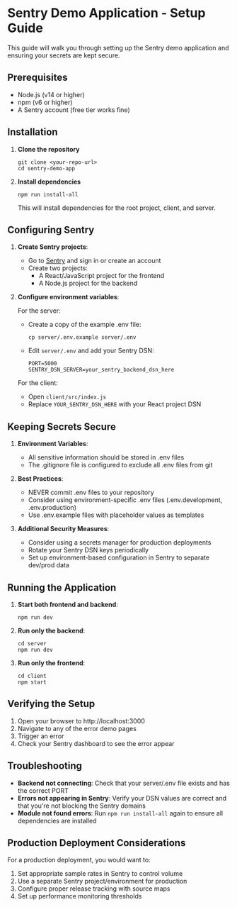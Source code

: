 # Sentry Demo Application - Setup Guide

This guide will walk you through setting up the Sentry demo application and ensuring your secrets are kept secure.

## Prerequisites

- Node.js (v14 or higher)
- npm (v6 or higher)
- A Sentry account (free tier works fine)

## Installation

1. **Clone the repository**
   ```
   git clone <your-repo-url>
   cd sentry-demo-app
   ```

2. **Install dependencies**
   ```
   npm run install-all
   ```
   This will install dependencies for the root project, client, and server.

## Configuring Sentry

1. **Create Sentry projects**:
   - Go to [Sentry](https://sentry.io/) and sign in or create an account
   - Create two projects:
     - A React/JavaScript project for the frontend
     - A Node.js project for the backend

2. **Configure environment variables**:
   
   For the server:
   - Create a copy of the example .env file:
     ```
     cp server/.env.example server/.env
     ```
   - Edit `server/.env` and add your Sentry DSN:
     ```
     PORT=5000
     SENTRY_DSN_SERVER=your_sentry_backend_dsn_here
     ```

   For the client:
   - Open `client/src/index.js`
   - Replace `YOUR_SENTRY_DSN_HERE` with your React project DSN

## Keeping Secrets Secure

1. **Environment Variables**:
   - All sensitive information should be stored in .env files
   - The .gitignore file is configured to exclude all .env files from git

2. **Best Practices**:
   - NEVER commit .env files to your repository
   - Consider using environment-specific .env files (.env.development, .env.production)
   - Use .env.example files with placeholder values as templates

3. **Additional Security Measures**:
   - Consider using a secrets manager for production deployments
   - Rotate your Sentry DSN keys periodically
   - Set up environment-based configuration in Sentry to separate dev/prod data

## Running the Application

1. **Start both frontend and backend**:
   ```
   npm run dev
   ```

2. **Run only the backend**:
   ```
   cd server
   npm run dev
   ```

3. **Run only the frontend**:
   ```
   cd client
   npm start
   ```

## Verifying the Setup

1. Open your browser to http://localhost:3000
2. Navigate to any of the error demo pages
3. Trigger an error
4. Check your Sentry dashboard to see the error appear

## Troubleshooting

- **Backend not connecting**: Check that your server/.env file exists and has the correct PORT
- **Errors not appearing in Sentry**: Verify your DSN values are correct and that you're not blocking the Sentry domains
- **Module not found errors**: Run `npm run install-all` again to ensure all dependencies are installed

## Production Deployment Considerations

For a production deployment, you would want to:

1. Set appropriate sample rates in Sentry to control volume
2. Use a separate Sentry project/environment for production
3. Configure proper release tracking with source maps
4. Set up performance monitoring thresholds